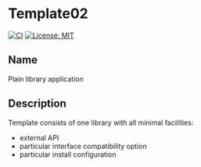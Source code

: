 # Template02

[![CI](https://github.com/denoming/cpp-template02/actions/workflows/build.yaml/badge.svg)](https://github.com/denoming/cpp-template02/actions/workflows/build.yaml)
[![License: MIT](https://img.shields.io/badge/License-MIT-yellow.svg)](https://opensource.org/licenses/MIT)

## Name

Plain library application

## Description

Template consists of one library with all minimal facilities:
* external API
* particular interface compatibility option
* particular install configuration 
